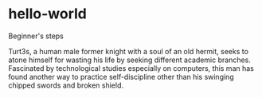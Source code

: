 # hello-world
Beginner's steps

Turt3s, a human male former knight with a soul of an old hermit, seeks to atone himself for wasting his life by seeking different academic branches. Fascinated by technological studies especially on computers, this man has found another way to practice self-discipline other than his swinging chipped swords and broken shield.
